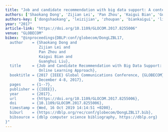 ```yaml
---
title: "Job and candidate recommendation with big data support: A contextual online learning approach"
authors: ['Shaokang Dong', 'Zijian Lei', 'Pan Zhou', 'Kaigui Bian', 'Guanghui Liu']
authors-key: ['dongshaokang', 'leizijian', 'zhoupan', 'biankaigui', 'liuguanghui']
year: "2017"
article-link: "https://doi.org/10.1109/GLOCOM.2017.8255006"
venue: "GLOBECOM"
bibex: "@inproceedings{DBLP:conf/globecom/DongLZBL17,
  author    = {Shaokang Dong and
               Zijian Lei and
               Pan Zhou and
               Kaigui Bian and
               Guanghui Liu},
  title     = {Job and Candidate Recommendation with Big Data Support: {A} Contextual
               Online Learning Approach},
  booktitle = {2017 {IEEE} Global Communications Conference, {GLOBECOM} 2017, Singapore,
               December 4-8, 2017},
  pages     = {1--7},
  publisher = {{IEEE}},
  year      = {2017},
  url       = {https://doi.org/10.1109/GLOCOM.2017.8255006},
  doi       = {10.1109/GLOCOM.2017.8255006},
  timestamp = {Wed, 16 Oct 2019 14:14:51 +0200},
  biburl    = {https://dblp.org/rec/conf/globecom/DongLZBL17.bib},
  bibsource = {dblp computer science bibliography, https://dblp.org}
}"
---
```

